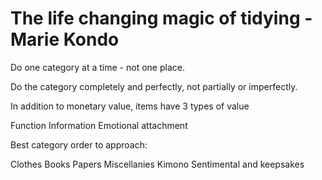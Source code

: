 ﻿# The life changing magic of tidying - Marie Kondo



Do one category at a time - not one place.

Do the category completely and perfectly, not partially or imperfectly.



In addition to monetary value, items have 3 types of value



Function
Information
Emotional attachment


Best category order to approach:



Clothes
Books
Papers
Miscellanies
Kimono
Sentimental and keepsakes